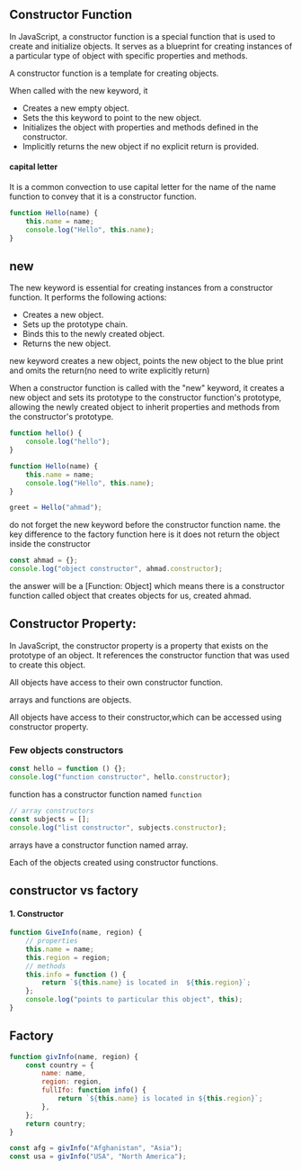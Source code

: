 ## Constructor Function

In JavaScript, a constructor function is a special function that is used to create and initialize objects.
It serves as a blueprint for creating instances of a particular type of object with specific properties and methods.

A constructor function is a template for creating objects.

When called with the new keyword, it

- Creates a new empty object.
- Sets the this keyword to point to the new object.
- Initializes the object with properties and methods defined in the constructor.
- Implicitly returns the new object if no explicit return is provided.

#### capital letter

It is a common convection to use capital letter for the name of the name function to convey that it is a constructor function.

```js
function Hello(name) {
	this.name = name;
	console.log("Hello", this.name);
}
```

## new

The new keyword is essential for creating instances from a constructor function. It performs the following actions:

- Creates a new object.
- Sets up the prototype chain.
- Binds this to the newly created object.
- Returns the new object.

new keyword creates a new object, points the new object to the blue print and omits the return(no need to write explicitly return)

When a constructor function is called with the "new" keyword, it creates a new object and sets its prototype to the constructor function's prototype, allowing the newly created object to inherit properties and methods from the constructor's prototype.

```js
function hello() {
	console.log("hello");
}
```

```js
function Hello(name) {
	this.name = name;
	console.log("Hello", this.name);
}

greet = Hello("ahmad");
```

do not forget the new keyword before the constructor function name.
the key difference to the factory function here is it does not return the object inside the constructor

```js
const ahmad = {};
console.log("object constructor", ahmad.constructor);
```

the answer will be a [Function: Object] which means there is a constructor function called object that creates objects for us, created ahmad.

## Constructor Property:

In JavaScript, the constructor property is a property that exists on the prototype of an object. It references the constructor function that was used to create this object.

All objects have access to their own constructor function.

arrays and functions are objects.

All objects have access to their constructor,which can be accessed using constructor property.

### Few objects constructors

```js
const hello = function () {};
console.log("function constructor", hello.constructor);
```

function has a constructor function named `function`

```js
// array constructors
const subjects = [];
console.log("list constructor", subjects.constructor);
```

arrays have a constructor function named array.

Each of the objects created using constructor functions.

## constructor vs factory

#### 1. Constructor

```js
function GiveInfo(name, region) {
	// properties
	this.name = name;
	this.region = region;
	// methods
	this.info = function () {
		return `${this.name} is located in  ${this.region}`;
	};
	console.log("points to particular this object", this);
}
```

## Factory

```js
function givInfo(name, region) {
	const country = {
		name: name,
		region: region,
		fullIfo: function info() {
			return `${this.name} is located in ${this.region}`;
		},
	};
	return country;
}

const afg = givInfo("Afghanistan", "Asia");
const usa = givInfo("USA", "North America");
```
